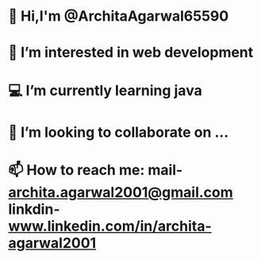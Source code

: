  # 👋 Hi,I'm @ArchitaAgarwal65590 
 # 🔭 I’m interested in web development
 # 💻 I’m currently learning java
 # 👀 I’m looking to collaborate on ...
 # 📫 How to reach me: mail- archita.agarwal2001@gmail.com linkdin- www.linkedin.com/in/archita-agarwal2001
  

<!--
**ArchitaAgarwal65590/ArchitaAgarwal65590** is a ✨ _special_ ✨ repository because its `README.md` (this file) appears on your GitHub profile.

Here are some ideas to get you started:

- 🔭 I’m interested in web development 
- 🌱 I’m currently learning java
- 👯 I’m looking to collaborate on ...
- 📫 How to reach me: mail- archita.agarwal2001@gmail.com linkdin- www.linkedin.com/in/archita-agarwal2001
